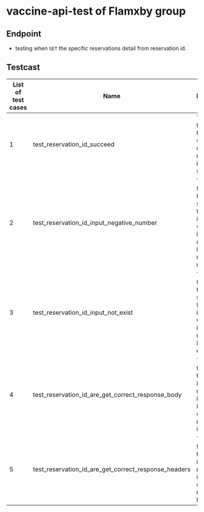# vaccine-api-test of Flamxby group

## Endpoint
- testing when `GET` the specific reservations detail from reservation id.

## Testcast
| List of test cases | Name                                                 | Description                                                                                                  | Result |
|--------------------|------------------------------------------------------|--------------------------------------------------------------------------------------------------------------|--------|
| 1                  | test_reservation_id_succeed                          | This function test that the website can `GET` reservation id to succeed.                                       | pass   |
| 2                  | test_reservation_id_input_negative_number            | This function test that it should not find information when the input a reservation id is a negative number. | pass   |
| 3                  | test_reservation_id_input_not_exist                  | This function test that it should not find information when the input reservation id does not exist.         | pass   |
| 4                  | test_reservation_id_are_get_correct_response_body    | This function test that the input reservation id and get information on that reservation id.                 | pass   |
| 5                  | test_reservation_id_are_get_correct_response_headers | This function test that the input reservation id and get correct response headers.                           | pass   |
